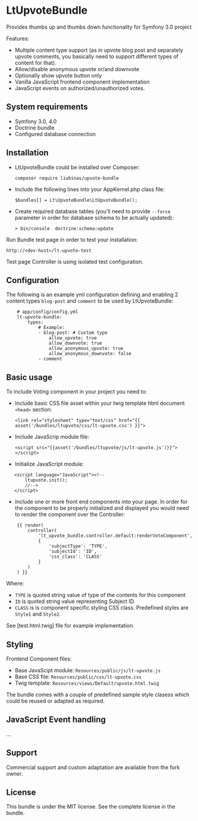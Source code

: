 # LtUpvoteBundle
Provides thumbs up and thumbs down functionality for Symfony 3.0 project

Features:
- Multiple content type support (as in upvote blog post and separately upvote comments, 
you basically need to support different types of content for that).
- Allow/disable anonymous upvote or/and downvote
- Optionally show upvote button only
- Vanilla JavaScript frontend component implementation
- JavaScript events on authorized/unauthorized votes.

## System requirements

- Symfony 3.0, 4.0
- Doctrine bundle
- Configured database connection


## Installation

* LtUpvoteBundle could be installed over Composer:

    `composer require liubinas/upvote-bundle`

* Include the following lines into your AppKernel.php class file:

    `$bundles[] = Lt\UpvoteBundle\LtUpvoteBundle();`

* Create required database tables (you'll need to provide `--force` parameter in order
for database schema to be actually updated):

    `> bin/console  doctrine:schema:update`

Run Bundle test page in order to test your installation:
 
 `http://<dev-host>/lt-upvote-test`

Test page Controller is using isolated test configuration.
 

## Configuration

The following is an example yml configuration defining and enabling 2 content types `blog-post` and
 `comment` to be used by LtUpvoteBundle:

```
    # app/config/config.yml
    lt-upvote-bundle:
        types:
            # Example:
            - blog-post: # Custom type
                allow_upvote: true
                allow_downvote: true
                allow_anonymous_upvote: true
                allow_anonymous_downvote: false
            - comment

```

## Basic usage

To include Voting component in your project you need to:

* Include basic CSS file asset within your twig template html document `<head>` section:

    `<link rel="stylesheet" type="text/css" href="{{ asset('/bundles/ltupvote/css/lt-upvote.css') }}">`

* Include JavaScrip module file:

    `<script src="{{asset('/bundles/ltupvote/js/lt-upvote.js')}}"></script>`

* Initialize JavaScript module:

 ```
    <script language="JavaScript"><!--
        ltupvote.init();
        //-->
    </script>
 ```

* Include one or more front end components into your page. 
In order for the component to be properly initialized and displayed you would need to render
the component over the Controller:  

```
    {{ render(
        controller(
            'lt_upvote_bundle.controller.default:renderVoteComponent',
            {
                'subjectType': 'TYPE',
                'subjectId': 'ID',
                'css_class': 'CLASS' 
            }
        )
    ) }}
```

Where:
 * `TYPE` is quoted string value of type of the contents for this component
 * `ID` is quoted string value representing Subject ID.
 * `CLASS` is is component specific styling CSS class. Predefined styles are `Style1` and `Style2`. 

See [test.html.twig] file for example implementation.

## Styling

Frontend Component files:
* Base JavaScipt module:
    `Resources/public/js/lt-upvote.js`   
* Base CSS file:
    `Resources/public/css/lt-upvote.css` 
* Twig template:
    `Resources/views/Default/upvote.html.twig`

The bundle comes with a couple of predefined sample style clasess which could be reused or adapted as required.

## JavaScript Event handling

...

## Support
Commercial support and custom adaptation are available from the fork owner. 


## License

This bundle is under the MIT license. See the complete license in the bundle.
